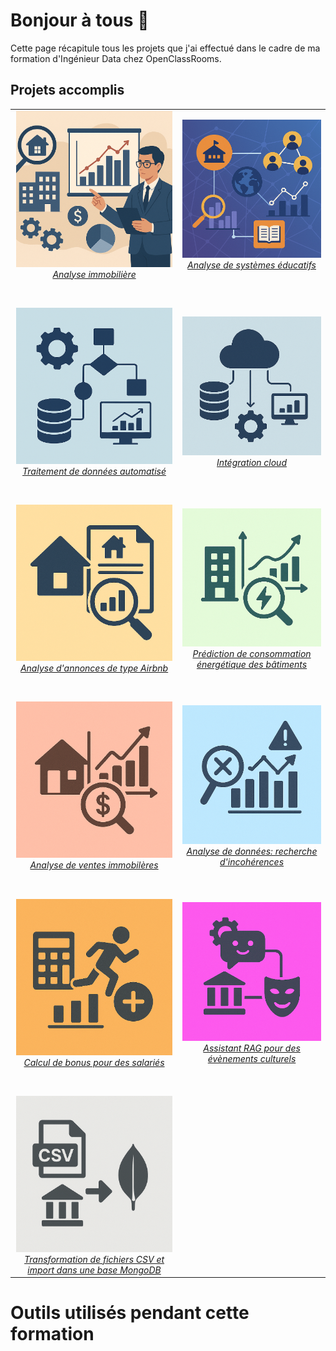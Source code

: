 # Bonjour à tous 👋

Cette page récapitule tous les projets que j'ai effectué dans le cadre de ma formation d'Ingénieur Data chez OpenClassRooms.

## Projets accomplis

<p align="center">
    <table>
        <tr>
            <td align="center">
                <a href="https://github.com/nau81000/property_business_analysis" target="_blank">
                    <img src="images/property_business_analysis.png" alt="Mon image" width="250">
                    <br>
                    <em>Analyse immobilière</em>
                </a>
            </td>
            <td align="center">
                <a href="https://github.com/nau81000/educational_systems_analysis" target="_blank">
                    <img src="images/educational_systems_analysis.png" alt="Mon image" width="250">
                    <br>
                    <em>Analyse de systèmes éducatifs</em>
                </a>
            </td>
        </tr>
        <tr style="height:40px"></tr>
        <tr>
            <td align="center">
                <a href="https://github.com/nau81000/treatment_automation" target="_blank">
                    <img src="images/automated_processing.png" alt="Mon image" width="250">
                    <br>
                    <em>Traitement de données automatisé</em>
                </a>
            </td>
            <td align="center">
                <a href="https://github.com/nau81000/cloud_integration" target="_blank">
                    <img src="images/cloud_integration.png" alt="Mon image" width="250">
                    <br>
                    <em>Intégration cloud</em>
                </a>
            </td>
        </tr>
        <tr style="height:40px"></tr>
        <tr>
            <td align="center">
                <a href="https://github.com/nau81000/ad_analysis" target="_blank">
                    <img src="images/ad_analysis.png" alt="Mon image" width="250">
                    <br>
                    <em>Analyse d'annonces de type Airbnb</em>
                </a>
            </td>
            <td align="center">
                <a href="https://github.com/nau81000/building_energy_prediction" target="_blank">
                    <img src="images/building_energy_prediction.png" alt="Mon image" width="250">
                    <br>
                    <em>Prédiction de consommation énergétique des bâtiments</em>
                </a>
            </td>
        </tr>
        <tr style="height:40px"></tr>
        <tr>
            <td align="center">
                <a href="https://github.com/nau81000/property_business_analysis" target="_blank">
                    <img src="images/real_estate_sales_analysis.png" alt="Mon image" width="250">
                    <br>
                    <em>Analyse de ventes immobilères</em>
                </a>
            </td>
            <td align="center">
                <a href="https://github.com/nau81000/data_inconsistency" target="_blank">
                    <img src="images/data_inconsistency.png" alt="Mon image" width="250">
                    <br>
                    <em>Analyse de données: recherche d'incohérences</em>
                </a>
            </td>
        </tr>
        <tr style="height:40px"></tr>
        <tr>
            <td align="center">
                <a href="https://github.com/nau81000/rewards" target="_blank">
                    <img src="images/bonus_calculation.png" alt="Mon image" width="250">
                    <br>
                    <em>Calcul de bonus pour des salariés</em>
                </a>
            </td>
            <td align="center">
                <a href="https://github.com/nau81000/event-rag" target="_blank">
                    <img src="images/event_rag.png" alt="Mon image" width="250">
                    <br>
                    <em>Assistant RAG pour des évènements culturels</em>
                </a>
            </td>
        </tr>
        <tr style="height:40px"></tr>
        <tr>
            <td align="center">
                <a href="https://github.com/nau81000/csv_to_mongo" target="_blank">
                    <img src="images/csv_to_mongo.png" alt="Mon image" width="250">
                    <br>
                    <em>Transformation de fichiers CSV et import dans une base MongoDB </em>
                </a>
            </td>
            <td align="center">
            &nbsp;
            </td>
        </tr>
    </table>
</p>

# Outils utilisés pendant cette formation
